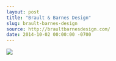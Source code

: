 ```yaml
---
layout: post
title: "Brault & Barnes Design"
slug: brault-barnes-design
source: http://braultbarnesdesign.com/
date: 2014-10-02 00:00:00 -0700
---
```


<img src="{{ site.url }}/assets/img/screenshots/brault-barnes-design.jpg">
